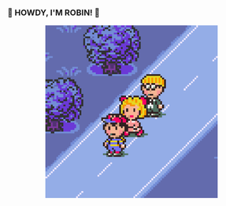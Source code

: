 ### 👋 HOWDY, I'M ROBIN! 👋

<p align="center">
  <img src="https://github.com/romatthe/romatthe/blob/master/walking.gif" alt="hey there" width=350px height=350px />
</p>
